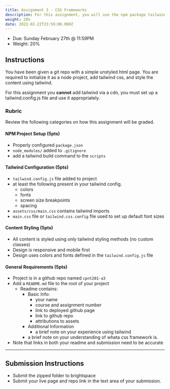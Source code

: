 ```yaml
---
title: Assignment 3 - CSS Frameworks
description: For this assignment, you will use the npm package tailwind css to style content on a web page.
weight: 20%
date: 2022-02-22T23:59:00.000Z
---
```


- Due: Sunday February 27th @ 11:59PM
- Weight: 20%

## Instructions

You have been given a git repo with a simple unstyled html page. You are required to initialize it as a node project, add tailwind css, and style the content using tailwind.

For this assignment you **cannot** add tailwind via a cdn, you must set up a tailwind.config.js file and use it appropriately.

### Rubric

Review the following categories on how this assignment will be graded.

#### NPM Project Setup (5pts)

- Properly configured `package.json`
- `node_modules/` added to `.gitignore`
- add a tailwind build command to the `scripts`

#### Tailwind Configuration (5pts)

- `tailwind.config.js` file added to project
- at least the following present in your tailwind config.
  - colors
  - fonts
  - screen size breakpoints
  - spacing
- `assets/css/main.css` contains tailwind imports
- `main.css` file or `tailwind.css.config` file used to set up default font sizes

#### Content Styling (5pts)

- All content is styled using only tailwind styling methods (no custom classes)
- Design is responsive and mobile first
- Design uses colors and fonts defined in the `tailwind.config.js` file

#### General Requirements (5pts)

- Project is in a github repo named `cpnt201-a3`
- Add a `README.md` file to the root of your project
  - Readme contains:
    - Basic Info:
      - your name
      - course and assignment number
      - link to deployed github page
      - link to github repo
      - attributions to assets
    - Additional Information
      - a brief note on your experience using tailwind
    - a brief note on your understanding of whata css framework is.
- Note that links in both your readme and submission need to be accurate

---

## Submission Instructions

- Submit the zipped folder to brightspace
- Submit your live page and repo link in the text area of your submission.
